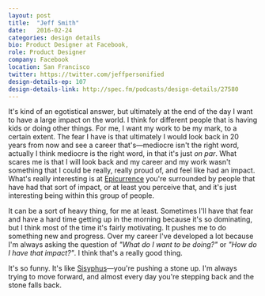 ```yaml
---
layout: post
title:  "Jeff Smith"
date:   2016-02-24
categories: design details
bio: Product Designer at Facebook,
role: Product Designer
company: Facebook
location: San Francisco
twitter: https://twitter.com/jeffpersonified
design-details-ep: 107
design-details-link: http://spec.fm/podcasts/design-details/27580
---
```


It's kind of an egotistical answer, but ultimately at the end of the day I want to have a large impact on the world. I think for different people that is having kids or doing other things. For me, I want my work to be my mark, to a certain extent. The fear I have is that ultimately I would look back in 20 years from now and see a career that's—mediocre isn't the right word, actually I think mediocre is the right word, in that it's just _on par_. What scares me is that I will look back and my career and my work wasn't something that I could be really, really proud of, and feel like had an impact. What's really interesting is at [Epicurrence](https://www.epicurrence.com/) you're surrounded by people that have had that sort of impact, or at least you perceive that, and it's just interesting being within this group of people.

It can be a sort of heavy thing, for me at least. Sometimes I'll have that fear and have a hard time getting up in the morning because it's so dominating, but I think most of the time it's fairly motivating. It pushes me to do something new and progress. Over my career I've developed a lot because I'm always asking the question of _"What do I want to be doing?"_ or _"How do I have that impact?"_. I think that's a really good thing.

It's so funny. It's like [Sisyphus](https://en.wikipedia.org/wiki/Sisyphus)—you're pushing a stone up. I'm always trying to move forward, and almost every day you're stepping back and the stone falls back.
